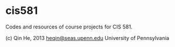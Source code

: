 cis581
======
Codes and resources of course projects for CIS 581.
    
(c) Qin He, 2013
heqin@seas.upenn.edu
University of Pennsylvania
